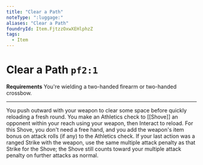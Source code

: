 ```yaml
---
title: "Clear a Path"
noteType: ":luggage:"
aliases: "Clear a Path"
foundryId: Item.FjtzzOxwXEHlphzZ
tags:
  - Item
---
```


# Clear a Path `pf2:1`

**Requirements** You're wielding a two-handed firearm or two-handed crossbow.

* * *

You push outward with your weapon to clear some space before quickly reloading a fresh round. You make an Athletics check to [[Shove]] an opponent within your reach using your weapon, then Interact to reload. For this Shove, you don't need a free hand, and you add the weapon's item bonus on attack rolls (if any) to the Athletics check. If your last action was a ranged Strike with the weapon, use the same multiple attack penalty as that Strike for the Shove; the Shove still counts toward your multiple attack penalty on further attacks as normal.
